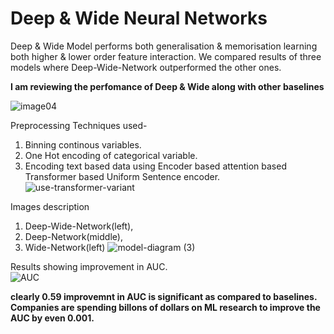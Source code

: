 # Deep & Wide Neural Networks

Deep & Wide Model performs both generalisation & memorisation learning both higher & lower order feature interaction. We compared results of three models where Deep-Wide-Network outperformed the other ones.

**I am reviewing the perfomance of Deep & Wide along with other baselines**

![image04](https://github.com/Guggu-Gill/complaint-classification-finance/assets/128667568/9489d45b-97df-4303-9b5d-e9da0293ed5e)


Preprocessing Techniques used-
1. Binning continous variables.
2. One Hot encoding of categorical variable.
3. Encoding text based data using Encoder based attention based Transformer based Uniform Sentence encoder.
![use-transformer-variant](https://github.com/Guggu-Gill/complaint-classification-finance/assets/128667568/a4e8cc18-e1cf-4b9e-a653-94aebca0861e)



Images description
1. Deep-Wide-Network(left),
2. Deep-Network(middle),
3. Wide-Network(left)
![model-diagram (3)](https://user-images.githubusercontent.com/128667568/236314011-e970ebe7-f820-42ad-af0e-6db0dfa083c7.jpg)

Results showing improvement in AUC.  
![AUC](https://user-images.githubusercontent.com/128667568/236313235-7e767740-a91d-4a3e-9d93-3b874ac978ad.jpg)

**clearly 0.59 improvemnt in AUC is significant as compared to baselines. Companies are spending billons of dollars on ML research to improve the AUC by even 0.001.**


